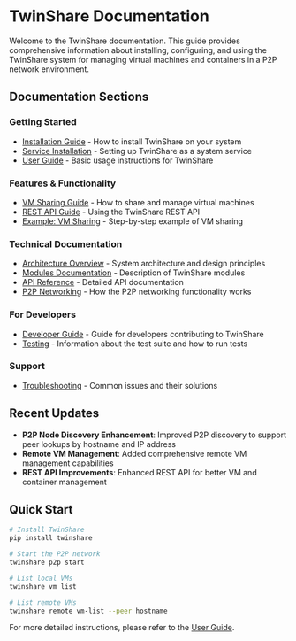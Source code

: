 # TwinShare Documentation

Welcome to the TwinShare documentation. This guide provides comprehensive information about installing, configuring, and using the TwinShare system for managing virtual machines and containers in a P2P network environment.

## Documentation Sections

### Getting Started
- [Installation Guide](installation.md) - How to install TwinShare on your system
- [Service Installation](service_installation.md) - Setting up TwinShare as a system service
- [User Guide](user_guide.md) - Basic usage instructions for TwinShare

### Features & Functionality
- [VM Sharing Guide](vm_sharing_guide.md) - How to share and manage virtual machines
- [REST API Guide](rest_api_guide.md) - Using the TwinShare REST API
- [Example: VM Sharing](example_vm_sharing.md) - Step-by-step example of VM sharing

### Technical Documentation
- [Architecture Overview](architecture.md) - System architecture and design principles
- [Modules Documentation](modules.md) - Description of TwinShare modules
- [API Reference](api_reference.md) - Detailed API documentation
- [P2P Networking](p2p_networking.md) - How the P2P networking functionality works

### For Developers
- [Developer Guide](developer_guide.md) - Guide for developers contributing to TwinShare
- [Testing](tests.md) - Information about the test suite and how to run tests

### Support
- [Troubleshooting](troubleshooting.md) - Common issues and their solutions

## Recent Updates

- **P2P Node Discovery Enhancement**: Improved P2P discovery to support peer lookups by hostname and IP address
- **Remote VM Management**: Added comprehensive remote VM management capabilities
- **REST API Improvements**: Enhanced REST API for better VM and container management

## Quick Start

```bash
# Install TwinShare
pip install twinshare

# Start the P2P network
twinshare p2p start

# List local VMs
twinshare vm list

# List remote VMs
twinshare remote vm-list --peer hostname
```

For more detailed instructions, please refer to the [User Guide](user_guide.md).
